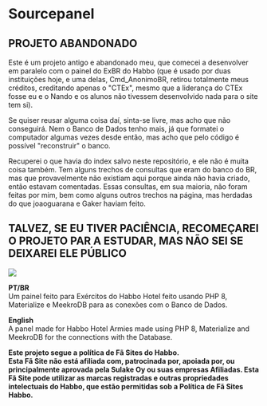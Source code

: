 # Sourcepanel
## PROJETO ABANDONADO
Este é um projeto antigo e abandonado meu, que comecei a desenvolver em paralelo com o painel do ExBR do Habbo (que é usado por duas instituições hoje, e uma delas, Cmd_AnonimoBR, retirou totalmente meus créditos, creditando apenas o "CTEx", mesmo que a liderança do CTEx fosse eu e o Nando e os alunos não tivessem desenvolvido nada para o site tem si).

Se quiser reusar alguma coisa daí, sinta-se livre, mas acho que não conseguirá. Nem o Banco de Dados tenho mais, já que formatei o computador algumas vezes desde então, mas acho que pelo código é possível "reconstruir" o banco.

Recuperei o que havia do index salvo neste repositório, e ele não é muita coisa também. Tem alguns trechos de consultas que eram do banco do BR, mas que provavelmente não existiam aqui porque ainda não havia criado, então estavam comentadas. Essas consultas, em sua maioria, não foram feitas por mim, bem como alguns outros trechos na página, mas herdadas do que joaoguarana e Gaker haviam feito.

## TALVEZ, SE EU TIVER PACIÊNCIA, RECOMEÇAREI O PROJETO PAR A ESTUDAR, MAS NÃO SEI SE DEIXAREI ELE PÚBLICO

<img src="https://i.imgur.com/63hyOcy.png">

<b>PT/BR</b> <br>
Um painel feito para Exércitos do Habbo Hotel feito usando PHP 8, Materialize e MeekroDB para as conexões com o Banco de Dados.

<b>English</b> <br>
A panel made for Habbo Hotel Armies made using PHP 8, Materialize and MeekroDB for the connections with the Database.

<b>Este projeto segue a política de Fã Sites do Habbo.</b> <br>
<b>Esta Fã Site não está afiliada com, patrocinada por, apoiada por, ou principalmente aprovada pela Sulake Oy ou suas empresas Afiliadas. Esta Fã Site pode utilizar as marcas registradas e outras propriedades intelectuais do Habbo, que estão permitidas sob a Política de Fã Sites Habbo.</b>
